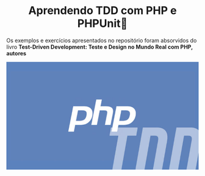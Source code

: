 <h1 align="center">Aprendendo TDD com PHP e PHPUnit👋</h1>

<p>
Os exemplos e exercícios apresentados no repositório foram absorvidos do livro <strong> Test-Driven Development: Teste e Design no Mundo Real com PHP, autores  </strong>
</p>

<img align="center" src="tdd.jfif" alt="tdd com php">